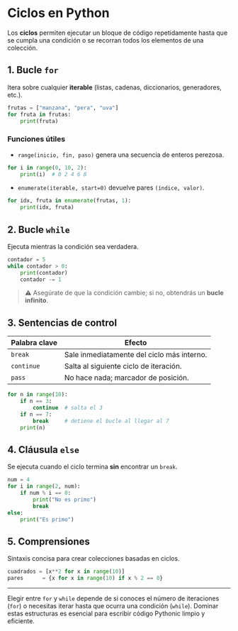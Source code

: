 # Ciclos en Python

Los **ciclos** permiten ejecutar un bloque de código repetidamente hasta que se cumpla una condición o se recorran todos los elementos de una colección.

## 1. Bucle `for`

Itera sobre cualquier **iterable** (listas, cadenas, diccionarios, generadores, etc.).

```python
frutas = ["manzana", "pera", "uva"]
for fruta in frutas:
    print(fruta)
```

### Funciones útiles

- `range(inicio, fin, paso)` genera una secuencia de enteros perezosa.

```python
for i in range(0, 10, 2):
    print(i)  # 0 2 4 6 8
```

- `enumerate(iterable, start=0)` devuelve pares `(índice, valor)`.

```python
for idx, fruta in enumerate(frutas, 1):
    print(idx, fruta)
```

## 2. Bucle `while`

Ejecuta mientras la condición sea verdadera.

```python
contador = 5
while contador > 0:
    print(contador)
    contador -= 1
```

> ⚠️ Asegúrate de que la condición cambie; si no, obtendrás un **bucle infinito**.

## 3. Sentencias de control

| Palabra clave | Efecto |
|---------------|--------|
| `break` | Sale inmediatamente del ciclo más interno. |
| `continue` | Salta al siguiente ciclo de iteración. |
| `pass` | No hace nada; marcador de posición. |

```python
for n in range(10):
    if n == 3:
        continue  # salta el 3
    if n == 7:
        break     # detiene el bucle al llegar al 7
    print(n)
```

## 4. Cláusula `else`

Se ejecuta cuando el ciclo termina **sin** encontrar un `break`.

```python
num = 4
for i in range(2, num):
    if num % i == 0:
        print("No es primo")
        break
else:
    print("Es primo")
```

## 5. Comprensiones

Sintaxis concisa para crear colecciones basadas en ciclos.

```python
cuadrados = [x**2 for x in range(10)]
pares      = {x for x in range(10) if x % 2 == 0}
```

---

Elegir entre `for` y `while` depende de si conoces el número de iteraciones (`for`) o necesitas iterar hasta que ocurra una condición (`while`). Dominar estas estructuras es esencial para escribir código Pythonic limpio y eficiente.
